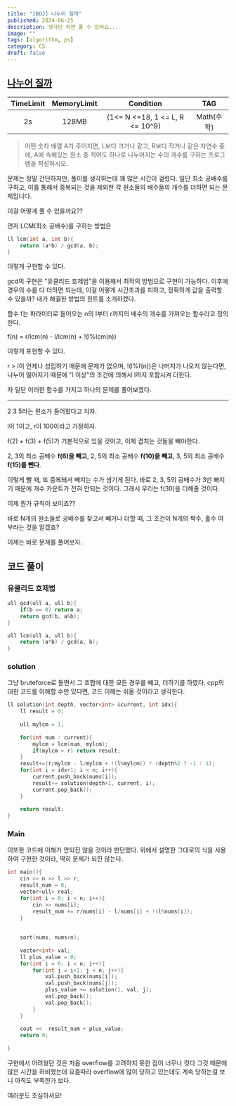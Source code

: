 ```yaml
---
title: "[BOJ] 나누어 질까"
published: 2024-06-25
description: 생각만 하면 풀 수 있어요...
image: ""
tags: [algorithm, ps]
category: CS
draft: false
---
```


[나누어 질까](https://www.acmicpc.net/problem/1441)
------------

| TimeLimit | MemoryLimit |            Condition            |      TAG |
|:---------:|:-----------:|:-------------------------------:|:--------:|
|    2s     |    128MB    | (1<= N <=18, 1 <= L, R <= 10^9) | Math(수학) |


> 어떤 숫자 배열 A가 주어지면, L보다 크거나 같고, R보다 작거나 같은 자연수 중에, A에 속해있는 원소 중 적어도 하나로 나누어지는 수의 개수를 구하는 프로그램을 작성하시오.


문제는 정말 간단하지만, 풀이를 생각하는데 꽤 많은 시간이 걸렸다.
일단 최소 공배수를 구하고, 이를 통해서 중복되는 것을 제외한 각 원소들의 배수들의 개수를 더하면 되는 문제입니다.

이걸 어떻게 풀 수 있을까요??

먼저 LCM(최소 공배수)를 구하는 방법은

```cpp
ll lcm(int a, int b){
    return (a*b) / gcd(a, b);
}
```

이렇게 구현할 수 있다.

gcd의 구현은 "유클리드 호제법"을 이용해서 최적의 방법으로 구현이 가능하다.
이후에 경우의 수를 다 더하면 되는데, 이걸 어떻게 시간초과를 피하고, 정확하게 값을 출력할 수 있을까?
내가 해결한 방법의 힌트를 소개하겠다.

함수 f는 파라미터로 들어오는 n의 l부터 r까지의 배수의 개수를 가져오는 함수라고 정의한다.

f(n) = r/lcm(n) - l/lcm(n) + !(l%lcm(n))

이렇게 표현할 수 있다.

r > l이 언제나 성립하기 때문에 문제가 없으며, !(l%f(n))은 나머지가 나오지 않는다면, 나누어 떨어지기 때문에 "l 이상"의 조건에 의해서 l까지 포함시켜 더한다.

자 일단 이러한 함수를 가지고 하나의 문제를 풀어보겠다.

------------

2 3 5라는 원소가 들어왔다고 치자.

l이 1이고, r이 100이라고 가정하자.

f(2) + f(3) + f(5)가 기본적으로 있을 것이고, 이제 겹치는 것들을 빼야한다.

2, 3의 최소 공배수 **f(6)을 빼고**,
2, 5의 최소 공배수 **f(10)을 빼고**,
3, 5의 최소 공배수 **f(15)를 뺀다**.

이렇게 뺄 때, 또 중복돼서 빼지는 수가 생기게 된다. 바로 2, 3, 5의 공배수가 3번 빠지기 때문에 개수 카운트가 전혀 안되는 것이다.
그래서 우리는 f(30)을 더해줄 것이다.

이제 뭔가 규칙이 보이죠??

바로 N개의 원소들로 공배수를 찾고서 빼거나 더할 때, 그 조건이 N개의 짝수, 홀수 여부라는 것을 알겠죠?


이제는 바로 문제를 풀어보자.



코드 풀이
--------------

### 유클리드 호제법
```cpp
ull gcd(ull a, ull b){
    if(b == 0) return a;
    return gcd(b, a%b);
}

ull lcm(ull a, ull b){
    return (a*b) / gcd(a, b);
}
```

### solution
그냥 bruteforce로 돌면서 그 조합에 대한 모든 경우를 빼고, 더하기를 하였다.
cpp의 대한 코드를 이해할 수만 있다면, 코드 이해는 쉬울 것이라고 생각한다.
```cpp
ll solution(int depth, vector<int> &current, int idx){
    ll result = 0;
    
    ull mylcm = 1;
    
    for(int num : current){
        mylcm = lcm(num, mylcm);
        if(mylcm > r) return result;
    }
    result+=(r/mylcm - l/mylcm + !(l%mylcm)) * (depth%2 ? -1 : 1);
    for(int i = idx+1; i < n; i++){
        current.push_back(nums[i]);
        result+= solution(depth+1, current, i);
        current.pop_back();
    }
    
    return result;
}
```

### Main

이또한 코드에 이해가 안되진 않을 것이라 판단했다.
위에서 설명한 그대로의 식을 사용하여 구현한 것이라, 딱히 문제가 되진 않는다.
```cpp
int main(){
    cin >> n >> l >> r;
    result_num = 0;
    vector<ull> real;
    for(int i = 0; i < n; i++){
        cin >> nums[i];
        result_num += r/nums[i] - l/nums[i] + !(l%nums[i]);
    }
    
    
    sort(nums, nums+n);
    
    vector<int> val;
    ll plus_value = 0;
    for(int i = 0; i < n; i++){
        for(int j = i+1; j < n; j++){
            val.push_back(nums[i]);
            val.push_back(nums[j]);
            plus_value += solution(1, val, j);
            val.pop_back();
            val.pop_back();
        }
    }
    
    cout <<  result_num + plus_value;
    return 0;
    
}
```


구현에서 어려웠던 것은 처음 overflow를 고려하지 못한 점이 너무나 컷다 그것 때문에 많은 시간을 허비했는데
요즘따라 overflow에 많이 당하고 있는데도 계속 당하는걸 보니 아직도 부족한가 보다.

여러분도 조심하셔요!